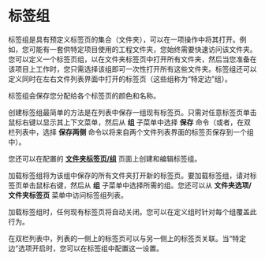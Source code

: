 # 标签组

标签组是具有预定义标签页的集合（文件夹），可以在一项操作中将其打开。例如，您可能有一套供特定项目使用的工程文件夹，您始终需要快速访问该文件夹。您可以定义一个标签页组，以在文件夹标签页中打开所有文件夹，然后当您准备在该项目上工作时，您只需选择该组即可一次性打开所有这些文件夹。标签组还可以定义同时在左右文件列表界面中打开的标签页（这些组称为“特定边”组）。

标签组会保存您分配给各个标签页的颜色和名称。

创建标签组最简单的方法是在列表中保存一组现有标签页。只需对任意标签页单击鼠标右键以显示其上下文菜单，然后从 **组** 子菜单中选择 **保存** 命令（或者，在双栏列表中，选择 **保存两侧** 命令以将来自两个文件列表界面的标签页保存到一个组中）。

您还可以在配置的 **[文件夹标签页/组](/Manual/preferences/preferences_categories/folder_tabs/groups.zh.md)** 页面上创建和编辑标签组。

加载标签组将为该组中保存的所有文件夹打开新的标签页。要加载标签组，请对标签页单击鼠标右键，然后从 **组** 子菜单中选择所需的组。您还可以从 **文件夹选项/文件夹标签页** 菜单中访问标签组列表。

加载标签组时，任何现有标签页将自动关闭。您可以在定义组时针对每个组覆盖此行为。

在双栏列表中，列表的一侧上的标签页可以与另一侧上的标签页关联。当“特定边”选项开启时，您可以在标签组中配置这一设置。